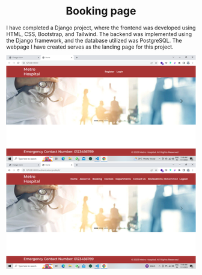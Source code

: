 
<h1 align="center">Booking page</h1>
<p>I have completed a Django project, where the frontend was developed using HTML, CSS, Bootstrap, and Tailwind. The backend was implemented using the Django framework, and the database utilized was PostgreSQL. The webpage I have created serves as the landing page for this project.</p>
<img src="./assets/landing page.png/"  alt="">
<img src="./assets/landing page 1.png/"  alt="">
